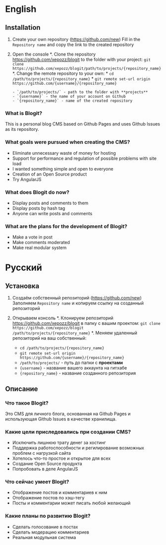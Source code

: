 # English


## Installation

1. Create your own repository (https://github.com/new)
   Fill in the `Repository name` and copy the link to the created repository
2. Open the console
    *. Clone the repository https://github.com/xepozz/blogit to the folder with your project: `git clone https://github.com/xepozz/blogit/path/to/projects/{repository_name}`
    *. Change the remote repository to your own:
       * `cd /path/to/projects/{repository_name}`
       * `git remote set-url origin https://github.com/{username}/{repository_name}`
      
       - `/path/to/projects/` - path to the folder with **projects**
       - `{username}` - the name of your account on Github
       - `{repository_name}` - name of the created repository

### What is Blogit?

This is a personal blog CMS based on Github Pages and uses Github Issues as its repository.

### What goals were pursued when creating the CMS?
- Eliminate unnecessary waste of money for hosting
- Support for performance and regulation of possible problems with site load
- I wanted something simple and open to everyone
- Creation of an Open Source product
- Try AngularJS

### What does Blogit do now?
- Display posts and comments to them
- Display posts by hash tag
- Anyone can write posts and comments

### What are the plans for the development of Blogit?
- Make a vote in post
- Make comments moderated
- Make real modular system


# Русский

## Установка

1. Создаём собственный репозиторий (https://github.com/new)
  Заполняем `Repository name` и копируем ссылку на созданный репозиторий
2. Открываем консоль
   *. Клонируем репозиторий https://github.com/xepozz/blogit в папку с вашим проектом: `git clone https://github.com/xepozz/blogit /path/to/projects/{repository_name}`
   *. Меняем удаленный репозиторий на ваш собственный: 
      * `cd /path/to/projects/{repository_name}`
      * `git remote set-url origin https://github.com/{username}/{repository_name}`
      
      - `/path/to/projects/` - путь до папки с **проектами**
      - `{username}` - название вашего аккаунта на гитхабе
      - `{repository_name}` - название созданного репозитория

## Описание

### Что такое Blogit?

Это CMS для личного блога, основанная на Github Pages и использующая Github Issues в качестве хранилища.

### Какие цели приследовались при создании CMS?
- Исключить лишнюю трату денег за хостинг
- Поддержка работоспособности и регилирование возможных проблем с нагрузкой сайта
- Хотелось что-то простое и открытое для всех
- Создание Open Source продукта
- Попробовать в деле AngularJS

### Что сейчас умеет Blogit?
- Отображение постов и комментариев к ним
- Отображение постов по хэш-тегу
- Посты и комментарии может писать любой желающий

### Какие планы по развитию Blogit?
- Сделать голосование в постах
- Сделать модерацию комментариев
- Реальная модульная система
